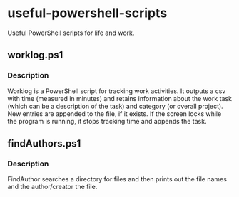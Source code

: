 # useful-powershell-scripts
Useful PowerShell scripts for life and work.


## worklog.ps1
### Description
Worklog is a PowerShell script for tracking work activities.  It outputs a csv with time (measured in minutes) and retains information about the work task (which can be a description of the task) and category (or overall project).
New entries are appended to the file, if it exists.  If the screen locks while the program is running, it stops tracking time and appends the task.


## findAuthors.ps1
### Description
FindAuthor searches a directory for files and then prints out the file names and the author/creator the file.  
